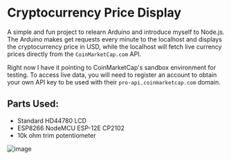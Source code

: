 # Cryptocurrency Price Display

A simple and fun project to relearn Arduino and introduce myself to Node.js. The Arduino makes get requests every minute to the localhost and displays the cryptocurrency price in USD, while the localhost will fetch live currency prices directly from the <code>CoinMarketCap.com</code> API.

Right now I have it pointing to CoinMarketCap's sandbox environment for testing. To access live data, you will need to register an account to obtain your own API key to be used with their <code>pro-api.coinmarketcap.com</code> domain.

## Parts Used:
- Standard HD44780 LCD
- ESP8266 NodeMCU ESP-12E CP2102
- 10k ohm trim potentiometer

![image](https://user-images.githubusercontent.com/68245536/183001541-12117d84-c3ca-4ee6-8d2e-1d670213a7f2.png)
